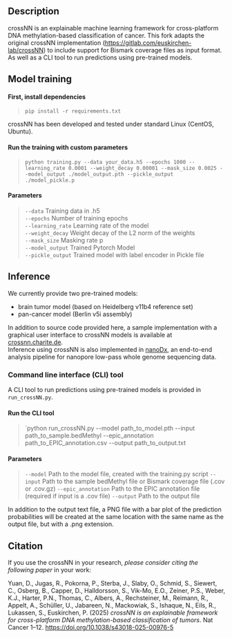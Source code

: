 
## Description
crossNN is an explainable machine learning framework for cross-platform DNA methylation-based classification of cancer. This fork adapts the original crossNN implementation (https://gitlab.com/euskirchen-lab/crossNN) to include support for Bismark coverage files as input format. As well as a CLI tool to run predictions using pre-trained models.

## Model training

#### First, install dependencies
>`pip install -r requirements.txt`

crossNN has been developed and tested under standard Linux (CentOS, Ubuntu).

#### Run the training with custom parameters
> `python training.py --data your_data.h5 --epochs 1000 --learning_rate 0.0001 --weight_decay 0.00001 --mask_size 0.0025 --model_output ./model_output.pth --pickle_output ./model_pickle.p`

#### Parameters
> `--data`  Training data in .h5  
> `--epochs`    Number of training epochs  
> `--learning_rate` Learning rate of the model   
> `--weight_decay` Weight decay of the L2 norm of the weights  
> `--mask_size` Masking rate p  
> `--model_output` Trained Pytorch Model    
> `--pickle_output` Trained model with label encoder in Pickle file  

## Inference

We currently provide two pre-trained models:
- brain tumor model (based on Heidelberg v11b4 reference set)
- pan-cancer model (Berlin v5i assembly)

In addition to source code provided here, a sample implementation with a graphical user interface to crossNN models is available at [crossnn.charite.de](https://crossnn.charite.de).   
Inference using crossNN is also implemented in [nanoDx](https://gitlab.com/pesk/nanoDx), an end-to-end analysis pipeline for nanopore low-pass whole genome sequencing data.

### Command line interface (CLI) tool
A CLI tool to run predictions using pre-trained models is provided in `run_crossNN.py`.
#### Run the CLI tool
> `python run_crossNN.py --model path_to_model.pth --input path_to_sample.bedMethyl --epic_annotation path_to_EPIC_annotation.csv --output path_to_output.txt
#### Parameters
> `--model`  Path to the model file, created with the training.py script
> `--input`  Path to the sample bedMethyl file or Bismark coverage file (.cov or .cov.gz)
> `--epic_annotation` Path to the EPIC annotation file (required if input is a .cov file)
> `--output` Path to the output file    

In addition to the output text file, a PNG file with a bar plot of the prediction probabilities will be created at the same location with the same name as the output file, but with a .png extension.

## Citation
If you use the crossNN in your research, _please consider citing the following paper_ in your work:

Yuan, D., Jugas, R., Pokorna, P., Sterba, J., Slaby, O., Schmid, S., Siewert, C., Osberg, B., Capper, D., Halldorsson, S., Vik-Mo, E.O., Zeiner, P.S., Weber, K.J., Harter, P.N., Thomas, C., Albers, A., Rechsteiner, M., Reimann, R., Appelt, A., Schüller, U., Jabareen, N., Mackowiak, S., Ishaque, N., Eils, R., Lukassen, S., Euskirchen, P. (2025) _crossNN is an explainable framework for cross-platform DNA methylation-based classification of tumors_. Nat Cancer 1–12. https://doi.org/10.1038/s43018-025-00976-5


